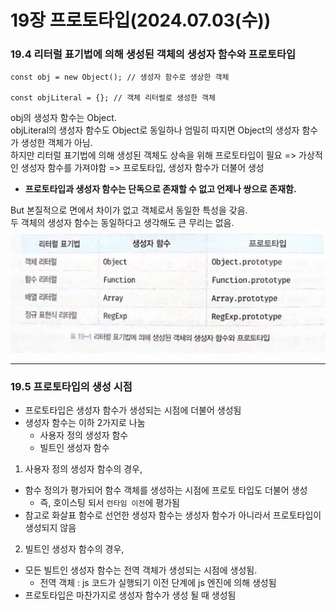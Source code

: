 # 19장 프로토타입(2024.07.03(수))

### 19.4 리터럴 표기법에 의해 생성된 객체의 생성자 함수와 프로토타입

```
const obj = new Object(); // 생성자 함수로 생상한 객체

const objLiteral = {}; // 객체 리터럴로 생성한 객체
```

obj의 생성자 함수는 Object.<br/>
objLiteral의 생성자 함수도 Object로 동일하나 엄밀히 따지면 Object의 생성자 함수가 생성한 객체가 아님.<br/>
하지만 리터럴 표기법에 의해 생성된 객체도 상속을 위해 프로토타입이 필요 => 가상적인 생성자 함수를 가져야함 => 프로토타입, 생성자 함수가 더불어 생성<br/>
- **프로토타입과 생성자 함수는 단독으로 존재할 수 없고 언제나 쌍으로 존재함.**

But 본질적으로 면에서 차이가 없고 객체로서 동일한 특성을 갖음.<br/>
두 객체의 생성자 함수는 동일하다고 생각해도 큰 무리는 없음.<br/>
![리터럴 표기법의 생성자 함수 및 프로토 타입](image.png)

---

### 19.5 프로토타입의 생성 시점

- 프로토타입은 생성자 함수가 생성되는 시점에 더불어 생성됨
- 생성자 함수는 이하 2가지로 나눔
  - 사용자 정의 생성자 함수
  - 빌트인 생성자 함수

1. 사용자 정의 생성자 함수의 경우,

- 함수 정의가 평가되어 함수 객체를 생성하는 시점에 프로토 타입도 더불어 생성 
    - 즉, 호이스팅 되서 `런타임 이전`에 평가됨
- 참고로 화살표 함수로 선언한 생성자 함수는 생성자 함수가 아니라서 프로토타입이 생성되지 않음

2. 빌트인 생성자 함수의 경우,

- 모든 빌트인 생성자 함수는 전역 객체가 생성되는 시점에 생성됨. 
    - 전역 객체 : js 코드가 실행되기 이전 단계에 js 엔진에 의해 생성됨
- 프로토타입은 마찬가지로 생성자 함수가 생성 될 때 생성됨
